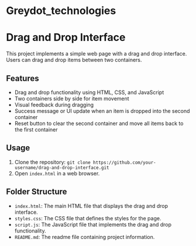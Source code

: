 # Greydot_technologies
# Drag and Drop Interface

This project implements a simple web page with a drag and drop interface. Users can drag and drop items between two containers.

## Features

- Drag and drop functionality using HTML, CSS, and JavaScript
- Two containers side by side for item movement
- Visual feedback during dragging
- Success message or UI update when an item is dropped into the second container
- Reset button to clear the second container and move all items back to the first container

## Usage

1. Clone the repository: `git clone https://github.com/your-username/drag-and-drop-interface.git`
2. Open `index.html` in a web browser.

## Folder Structure

- `index.html`: The main HTML file that displays the drag and drop interface.
- `styles.css`: The CSS file that defines the styles for the page.
- `script.js`: The JavaScript file that implements the drag and drop functionality.
- `README.md`: The readme file containing project information.

